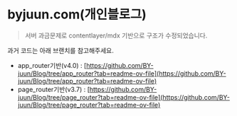 # byjuun.com(개인블로그)

> 서버 과금문제로 contentlayer/mdx 기반으로 구조가 수정되었습니다.

과거 코드는 아래 브랜치를 참고해주세요.

- app_router기반(v4.0) : [https://github.com/BY-juun/Blog/tree/app_router?tab=readme-ov-file](https://github.com/BY-juun/Blog/tree/app_router?tab=readme-ov-file)
- page_router기반(v3.7) : [https://github.com/BY-juun/Blog/tree/page_router?tab=readme-ov-file](https://github.com/BY-juun/Blog/tree/page_router?tab=readme-ov-file)
